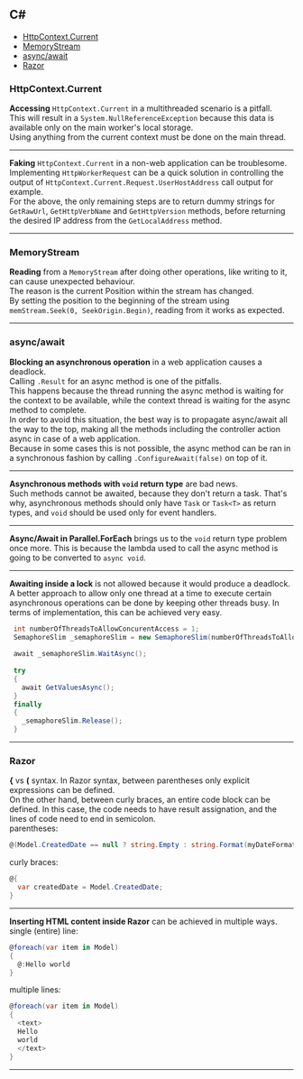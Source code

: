 ## C#

- [HttpContext.Current](#httpcontextcurrent)
- [MemoryStream](#memorystream)
- [async/await](#asyncawait)
- [Razor](#Razor)


### HttpContext.Current

**Accessing** `HttpContext.Current` in a multithreaded scenario is a pitfall.<br/>
This will result in a `System.NullReferenceException` because this data is available only on the main worker's local storage.<br/>
Using anything from the current context must be done on the main thread.
___

**Faking** `HttpContext.Current` in a non-web application can be troublesome.<br/>
Implementing `HttpWorkerRequest` can be a quick solution in controlling the output of `HttpContext.Current.Request.UserHostAddress` call output for example.<br/>
For the above, the only remaining steps are to return dummy strings for `GetRawUrl`, `GetHttpVerbName` and `GetHttpVersion` methods, before returning the desired IP address from the `GetLocalAddress` method.
___


### MemoryStream

**Reading** from a `MemoryStream` after doing other operations, like writing to it, can cause unexpected behaviour.<br/>
The reason is the current Position within the stream has changed.<br/>
By setting the position to the beginning of the stream using `memStream.Seek(0, SeekOrigin.Begin)`, reading from it works as expected.
___


### async/await

**Blocking an asynchronous operation** in a web application causes a deadlock.<br/>
Calling `.Result` for an async method is one of the pitfalls.<br/> 
This happens because the thread running the async method is waiting for the context to be available, while the context thread is waiting for the async method to complete.<br/>
In order to avoid this situation, the best way is to propagate async/await all the way to the top, making all the methods including the controller action async in case of a web application.<br/>
Because in some cases this is not possible, the async method can be ran in a synchronous fashion by calling `.ConfigureAwait(false)` on top of it.
___

**Asynchronous methods with `void` return type** are bad news.<br/>
Such methods cannot be awaited, because they don't return a task.
That's why, asynchronous methods should only have `Task` or `Task<T>` as return types, and `void` should be used only for event handlers.
___

**Async/Await in Parallel.ForEach** brings us to the `void` return type problem once more. This is because the lambda used to call the async method is going to be converted to `async void`.
___

**Awaiting inside a lock** is not allowed because it would produce a deadlock.<br/>
A better approach to allow only one thread at a time to execute certain asynchronous operations can be done by keeping other threads busy. In terms of implementation, this can be achieved very easy.
```csharp
 int numberOfThreadsToAllowConcurentAccess = 1;
 SemaphoreSlim _semaphoreSlim = new SemaphoreSlim(numberOfThreadsToAllowConcurentAccess);
 
 await _semaphoreSlim.WaitAsync();
 
 try
 {
   await GetValuesAsync();
 }
 finally
 {
   _semaphoreSlim.Release();
 }
```
___


### Razor

**{** vs **(** syntax. In Razor syntax, between parentheses only explicit expressions can be defined.<br/>
On the other hand, between curly braces, an entire code block can be defined. In this case, the code needs to have result assignation, and the lines of code need to end in semicolon.<br/>
parentheses:
```csharp
@(Model.CreatedDate == null ? string.Empty : string.Format(myDateFormat, Model.CreatedDate.Value))
```
curly braces:
```csharp
@{
  var createdDate = Model.CreatedDate;
}
```
___

**Inserting HTML content inside Razor** can be achieved in multiple ways.<br/>
single (entire) line:
```csharp
@foreach(var item in Model)
{
  @:Hello world
}
```
multiple lines:
```csharp
@foreach(var item in Model)
{
  <text>
  Hello 
  world
  </text>
}
```
___
